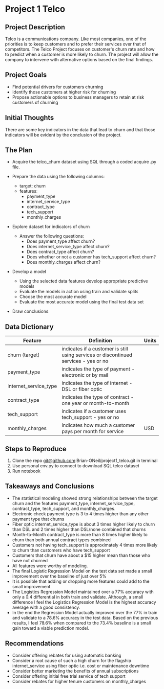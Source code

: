 # Project 1 Telco

## Project Description

Telco is a communications company. Like most companies, one of the priorities is to keep customers and to prefer their services over that of competitors. The Telco Project focuses on customer's churn rate and how to predict when a customer is more likely to churn. The project will allow the company to intervene with alternative options based on the final findings.

## Project Goals

* Find potential drivers for customers churning
* Identify those customers at higher risk for churning
* Propose actionable options to business managers to retain at risk customers of churning

## Initial Thoughts

There are some key indicators in the data that lead to churn and that those indicators will be evident by the conclusion of the project.

## The Plan

* Acquire the telco_churn dataset using SQL through a coded acquire .py file.

* Prepare the data using the following columns:
    * target: churn
    * features:
        * payment_type
        * internet_service_type
        * contract_type
        * tech_support
        * monthly_charges

* Explore dataset for indicators of churn
    * Answer the following questions:
        * Does payment_type affect churn?
        * Does internet_service_type affect churn?
        * Does contract_type affect churn?
        * Does whether or not a customer has tech_support affect churn?
        * Does monthly_charges affect churn?

* Develop a model
    * Using the selected data features develop appropriate predictive models
    * Evaluate the models in action using train and validate splits
    * Choose the most accurate model 
    * Evaluate the most accurate model using the final test data set

* Draw conclusions

## Data Dictionary

| **Feature**           | **Definition**                                                                       | **Units** |
|-----------------------|--------------------------------------------------------------------------------------|-----------|
| churn (target)        | indicates if a customer is still using services or discontinued services - yes or no |           |
| payment_type          | indicates the type of payment - electronic or by mail                                |           |
| internet_service_type | indicates the type of internet - DSL or fiber optic                                  |           |
| contract_type         | indicates the type of contract - one year or month-to-month                          |           |
| tech_support          | indicates if a customer uses tech_support - yes or no                                |           |
| monthly_charges       | indicates how much a customer pays per month for service                             | USD       |


## Steps to Reproduce

1) Clone the repo git@github.com:Brian-ONeil/project1_telco.git in terminal
2) Use personal env.py to connect to download SQL telco dataset
3) Run notebook

## Takeaways and Conclusions
* The statistical modeling showed strong relationships between the target churn and the features payment_type, internet_service_type, contract_type, tech_support, and monthly_charges.
* Electronic check payment type is 3 to 4 times higher than any other payment type that churns
* Fiber optic internet_service_type is about 3 times higher likely to churn than DSL and 2 times higher than DSL/none combined that churns
* Month-to-Month contract_type is more than 8 times higher likely to churn than both annual contract types combined
* Customers not having tech_support is approximately 4 times more likely to churn than customers who have tech_support
* Customers that churn have about a $15 higher mean than those who have not churned
* All features were worthy of modeling.
* The final Logistic Regression Model on the test data set made a small improvement over the baseline of just over 5%
* It is possible that adding or dropping more features could add to the small improvement
* The Logistics Regression Model maintained over a 77% accuracy with only a 0.4 differential in both train and validate. Although, a small difference I feel the Logistics Regression Model is the highest accuracy average with a good consistency. 
* In the end the Regression Model actually improved over the 77% in train and validate to a 78.6% accuracy in the test data. Based on the previous results, I feel 78.6% when compared to the 73.4% baseline is a small gain toward a viable prediction model.

## Recommendations
* Consider offering rebates for using automatic banking
* Consider a root cause of such a high churn for the flagship internet_service using fiber optic i.e. cost or maintenance downtime
* Consider better marketing the benefits of annual subscriptions
* Consider offering initial free trial service of tech support
* Consider rebates for higher tenure customers on monthly_charges